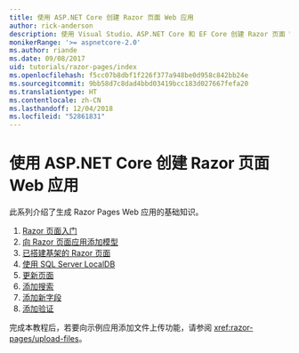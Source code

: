 ```yaml
---
title: 使用 ASP.NET Core 创建 Razor 页面 Web 应用
author: rick-anderson
description: 使用 Visual Studio、ASP.NET Core 和 EF Core 创建 Razor 页面 Web 应用。
monikerRange: '>= aspnetcore-2.0'
ms.author: riande
ms.date: 09/08/2017
uid: tutorials/razor-pages/index
ms.openlocfilehash: f5cc07b8dbf1f226f377a948be0d958c842bb24e
ms.sourcegitcommit: 9bb58d7c8dad4bbd03419bcc183d027667fefa20
ms.translationtype: HT
ms.contentlocale: zh-CN
ms.lasthandoff: 12/04/2018
ms.locfileid: "52861831"
---
```

# <a name="create-a-razor-pages-web-app-with-aspnet-core"></a>使用 ASP.NET Core 创建 Razor 页面 Web 应用

此系列介绍了生成 Razor Pages Web 应用的基础知识。

1. [Razor 页面入门](xref:tutorials/razor-pages/razor-pages-start)
1. [向 Razor 页面应用添加模型](xref:tutorials/razor-pages/model)
1. [已搭建基架的 Razor 页面](xref:tutorials/razor-pages/page)
1. [使用 SQL Server LocalDB](xref:tutorials/razor-pages/sql)
1. [更新页面](xref:tutorials/razor-pages/da1)
1. [添加搜索](xref:tutorials/razor-pages/search)
1. [添加新字段](xref:tutorials/razor-pages/new-field)
1. [添加验证](xref:tutorials/razor-pages/validation)

完成本教程后，若要向示例应用添加文件上传功能，请参阅 <xref:razor-pages/upload-files>。